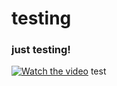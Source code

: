# testing
### just testing!
[![Watch the video](https://img.youtube.com/vi/pS9txVX4DcQ/maxresdefault.jpg)](https://www.youtube.com/watch?v=pS9txVX4DcQ)
test
